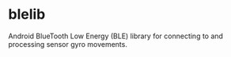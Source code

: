 # blelib
Android BlueTooth Low Energy (BLE) library for connecting to and processing sensor gyro movements.
